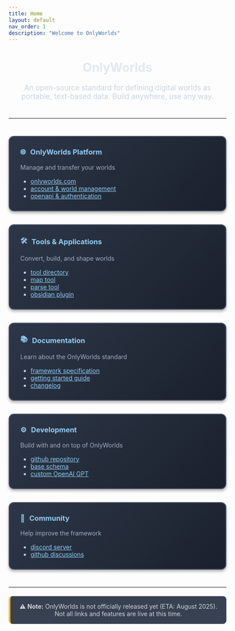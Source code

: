 ```yaml
---
title: Home
layout: default
nav_order: 1
description: "Welcome to OnlyWorlds"
---
```


<div style="text-align: center; margin: 40px 0;">
<h1 style="color: #e2e8f0; margin-bottom: 20px;">OnlyWorlds</h1>
<p style="font-size: 1.2em; color: #cbd5e0; max-width: 800px; margin: 0 auto;">
An open-source standard for defining digital worlds as portable, text-based data. Build anywhere, use any way.
</p>
</div>

---

<div style="display: grid; grid-template-columns: repeat(auto-fit, minmax(300px, 1fr)); gap: 30px; margin: 40px 0;">

<div style="border: 2px solid #4a5568; border-radius: 12px; padding: 25px; background: linear-gradient(135deg, #2d3748 0%, #1a202c 100%); box-shadow: 0 4px 6px rgba(0, 0, 0, 0.3);">
<h3 style="color: #90cdf4; margin-top: 0; display: flex; align-items: center;">
🌐 <span style="margin-left: 10px;">OnlyWorlds Platform</span>
</h3>
<p style="color: #a0aec0; margin: 15px 0;">Manage and transfer your worlds</p>
<ul style="color: #cbd5e0; margin: 0;">
<li><a href="https://onlyworlds.com" style="color: #90cdf4;">onlyworlds.com</a></li>
<li><a href="https://onlyworlds.com/worlds/" style="color: #90cdf4;">account & world management</a></li>
<li><a href="https://onlyworlds.com/api/docs" style="color: #90cdf4;">openapi & authentication</a></li>
</ul>
</div>

<div style="border: 2px solid #4a5568; border-radius: 12px; padding: 25px; background: linear-gradient(135deg, #2d3748 0%, #1a202c 100%); box-shadow: 0 4px 6px rgba(0, 0, 0, 0.3);">
<h3 style="color: #90cdf4; margin-top: 0; display: flex; align-items: center;">
🛠️ <span style="margin-left: 10px;">Tools & Applications</span>
</h3>
<p style="color: #a0aec0; margin: 15px 0;">Convert, build, and shape worlds</p>
<ul style="color: #cbd5e0; margin: 0;">
<li><a href="docs/tool-directory/" style="color: #90cdf4;">tool directory</a></li>
<li><a href="https://onlyworlds.com/map_tool/" style="color: #90cdf4;">map tool</a></li>
<li><a href="https://onlyworlds.com/parse_tool/" style="color: #90cdf4;">parse tool</a></li>
<li><a href="https://github.com/OnlyWorlds/obsidian-plugin" style="color: #90cdf4;">obsidian plugin</a></li>
</ul>
</div>

<div style="border: 2px solid #4a5568; border-radius: 12px; padding: 25px; background: linear-gradient(135deg, #2d3748 0%, #1a202c 100%); box-shadow: 0 4px 6px rgba(0, 0, 0, 0.3);">
<h3 style="color: #90cdf4; margin-top: 0; display: flex; align-items: center;">
📚 <span style="margin-left: 10px;">Documentation</span>
</h3>
<p style="color: #a0aec0; margin: 15px 0;">Learn about the OnlyWorlds standard</p>
<ul style="color: #cbd5e0; margin: 0;">
<li><a href="docs/specification/" style="color: #90cdf4;">framework specification</a></li>
<li><a href="docs/getting-started/" style="color: #90cdf4;">getting started guide</a></li>
<li><a href="docs/changelog/" style="color: #90cdf4;">changelog</a></li>
</ul>
</div>

<div style="border: 2px solid #4a5568; border-radius: 12px; padding: 25px; background: linear-gradient(135deg, #2d3748 0%, #1a202c 100%); box-shadow: 0 4px 6px rgba(0, 0, 0, 0.3);">
<h3 style="color: #90cdf4; margin-top: 0; display: flex; align-items: center;">
⚙️ <span style="margin-left: 10px;">Development</span>
</h3>
<p style="color: #a0aec0; margin: 15px 0;">Build with and on top of OnlyWorlds</p>
<ul style="color: #cbd5e0; margin: 0;">
<li><a href="https://github.com/onlyworlds/onlyworlds" style="color: #90cdf4;">github repository</a></li>
<li><a href="https://github.com/OnlyWorlds/OnlyWorlds/tree/main/schema" style="color: #90cdf4;">base schema</a></li>
<li><a href="https://chatgpt.com/g/g-dydgDFnOz-onlyworldbot" style="color: #90cdf4;">custom OpenAI GPT</a></li>
</ul>
</div>

<div style="border: 2px solid #4a5568; border-radius: 12px; padding: 25px; background: linear-gradient(135deg, #2d3748 0%, #1a202c 100%); box-shadow: 0 4px 6px rgba(0, 0, 0, 0.3);">
<h3 style="color: #90cdf4; margin-top: 0; display: flex; align-items: center;">
💬 <span style="margin-left: 10px;">Community</span>
</h3>
<p style="color: #a0aec0; margin: 15px 0;">Help improve the framework</p>
<ul style="color: #cbd5e0; margin: 0;">
<li><a href="https://discord.gg/twCjqvVBwb" style="color: #90cdf4;">discord server</a></li>
<li><a href="https://github.com/OnlyWorlds/OnlyWorlds/discussions" style="color: #90cdf4;">github discussions</a></li>
</ul>
</div>

</div>

---

<div style="text-align: center; margin: 20px 0; padding: 15px; background: #374151; border-radius: 8px; border-left: 4px solid #fbbf24;">
<p style="color: #d1d5db; margin: 0;">⚠️ <strong>Note:</strong> OnlyWorlds is not officially released yet (ETA: August 2025). Not all links and features are live at this time.</p>
</div>